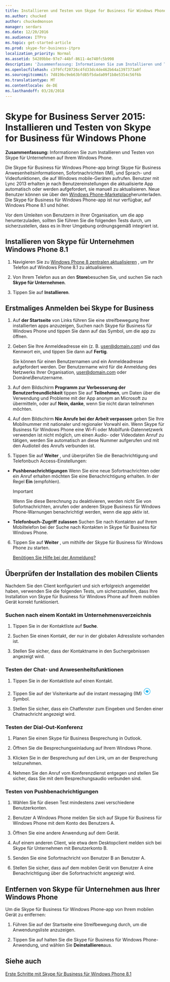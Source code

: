```yaml
---
title: Installieren und Testen von Skype for Business für Windows Phone
ms.author: chucked
author: chuckedmonson
manager: serdars
ms.date: 12/20/2016
ms.audience: ITPro
ms.topic: get-started-article
ms.prod: skype-for-business-itpro
localization_priority: Normal
ms.assetid: 54289bbe-97e7-44bf-8611-4e740fc5b998
description: 'Zusammenfassung: Informationen Sie zum Installieren und Testen von Skype für Unternehmen auf Ihrem Windows Phone.'
ms.openlocfilehash: c3f9fcf20726c4fd33dc4de462b64a1397373a0f
ms.sourcegitcommit: 7d819bc9eb63bfd85f5dada09f1b8e5354c56f6b
ms.translationtype: MT
ms.contentlocale: de-DE
ms.lasthandoff: 03/28/2018
---
```

# <a name="install-and-test-skype-for-business-for-windows-phone"></a>Skype for Business Server 2015: Installieren und Testen von Skype for Business für Windows Phone
 
**Zusammenfassung:** Informationen Sie zum Installieren und Testen von Skype für Unternehmen auf Ihrem Windows Phone.
  
Die Skype für Business für Windows Phone-app bringt Skype für Business Anwesenheitsinformationen, Sofortnachrichten (IM), und Sprach- und Videofunktionen, die auf Windows mobile-Geräten aufrufen. Benutzer mit Lync 2013 erhalten je nach Benutzereinstellungen die aktualisierte App automatisch oder werden aufgefordert, sie manuell zu aktualisieren. Neue Benutzer können sie über den [Windows Phone-Marketplace](https://go.microsoft.com/fwlink/p/?linkid=231901)herunterladen. Die Skype für Business für Windows Phone-app ist nur verfügbar, auf Windows Phone 8.1 und höher.
  
Vor dem Umleiten von Benutzern in Ihrer Organisation, um die app herunterzuladen, sollten Sie führen Sie die folgenden Tests durch, um sicherzustellen, dass es in Ihrer Umgebung ordnungsgemäß integriert ist. 
  
## <a name="install-skype-for-business-windows-phone-81"></a>Installieren von Skype für Unternehmen Windows Phone 8.1

1. Navigieren Sie zu [Windows Phone 8 zentralen aktualisieren](https://www.windowsphone.com/en-us/how-to/wp8/update-central) , um Ihr Telefon auf Windows Phone 8.1 zu aktualisieren.
    
2. Von Ihrem Telefon aus an den **Store**besuchen Sie, und suchen Sie nach **Skype für Unternehmen**.
    
3. Tippen Sie auf **Installieren**. 
    
## <a name="sign-in-to-skype-for-business-for-the-first-time"></a>Erstmaliges Anmelden bei Skype for Business

1. Auf **der Startseite** von Links führen Sie eine streifbewegung Ihrer installierten apps anzuzeigen, Suchen nach Skype für Business für Windows Phone und tippen Sie dann auf das Symbol, um die app zu öffnen.
    
2. Geben Sie Ihre Anmeldeadresse ein (z. B. user@domain.com) und das Kennwort ein, und tippen Sie dann auf **Fertig**.
    
     Sie können für einen Benutzernamen und ein Anmeldeadresse aufgefordert werden. Der Benutzername wird für die Anmeldung des Netzwerks Ihrer Organisation, user@domain.com oder Domäne\Benutzername.
    
3. Auf dem Bildschirm **Programm zur Verbesserung der Benutzerfreundlichkeit** tippen Sie auf **Teilnehmen**, um Daten über die Verwendung und Probleme mit der App anonym an Microsoft zu übermitteln, oder auf **Nein, danke**, wenn Sie nicht daran teilnehmen möchten.
    
4. Auf dem Bildschirm **Nie Anrufe bei der Arbeit verpassen** geben Sie Ihre Mobilnummer mit nationaler und regionaler Vorwahl ein. Wenn Skype für Business für Windows Phone eine Wi-Fi oder Mobilfunk-Datennetzwerk verwenden ist nicht möglich, um einen Audio- oder Videodaten Anruf zu tätigen, werden Sie automatisch an diese Nummer aufgerufen und mit den Audioteil des Anrufs verbunden ist.
    
5. Tippen Sie auf **Weiter** , und überprüfen Sie die Benachrichtigung und Telefonbuch Access-Einstellungen:
    
  - **Pushbenachrichtigungen** Wenn Sie eine neue Sofortnachrichten oder ein Anruf erhalten möchten Sie eine Benachrichtigung erhalten. In der Regel **Ein** (empfohlen).
    
    > [!IMPORTANT]
    > Wenn Sie diese Berechnung zu deaktivieren, werden nicht Sie von Sofortnachrichten, anrufen oder anderen Skype Business für Windows Phone-Warnungen benachrichtigt werden, wenn die app aktiv ist. 
  
  - **Telefonbuch-Zugriff zulassen** Suchen Sie nach Kontakten auf Ihrem Mobiltelefon bei der Suche nach Kontakten in Skype für Business für Windows Phone.
    
6. Tippen Sie auf **Weiter** , um mithilfe der Skype für Business für Windows Phone zu starten.
    
    [Benötigen Sie Hilfe bei der Anmeldung?](https://support.office.com/article/6b827683-ad55-471a-bd4b-3d4ec098bf75)
    
## <a name="verify-mobile-client-installation"></a>Überprüfen der Installation des mobilen Clients

Nachdem Sie den Client konfiguriert und sich erfolgreich angemeldet haben, verwenden Sie die folgenden Tests, um sicherzustellen, dass Ihre Installation von Skype für Business für Windows Phone auf Ihrem mobilen Gerät korrekt funktioniert.
  
### <a name="search-for-a-contact-in-the-corporate-directory"></a>Suchen nach einem Kontakt im Unternehmensverzeichnis

1. Tippen Sie in der Kontaktliste auf **Suche**.
    
2. Suchen Sie einen Kontakt, der nur in der globalen Adressliste vorhanden ist.
    
3. Stellen Sie sicher, dass der Kontaktname in den Suchergebnissen angezeigt wird.
    
### <a name="test-instant-messaging-and-presence"></a>Testen der Chat- und Anwesenheitsfunktionen

1. Tippen Sie in der Kontaktliste auf einen Kontakt.
    
2. Tippen Sie auf der Visitenkarte auf die instant messaging (IM) ![Symbol für Chats in Skype for Business](../../media/90f8d5fa-7968-4ef7-bf5b-dddf9b893905.png)Symbol.
    
3. Stellen Sie sicher, dass ein Chatfenster zum Eingeben und Senden einer Chatnachricht angezeigt wird.
    
### <a name="test-dial-out-conferencing"></a>Testen der Dial-Out-Konferenz

1. Planen Sie einen Skype für Business Besprechung in Outlook.
    
2. Öffnen Sie die Besprechungseinladung auf Ihrem Windows Phone.
    
3. Klicken Sie in der Besprechung auf den Link, um an der Besprechung teilzunehmen.
    
4. Nehmen Sie den Anruf vom Konferenzdienst entgegen und stellen Sie sicher, dass Sie mit dem Besprechungsaudio verbunden sind.
    
### <a name="test-push-notifications"></a>Testen von Pushbenachrichtigungen

1. Wählen Sie für diesen Test mindestens zwei verschiedene Benutzerkonten. 
    
2. Benutzer A Windows Phone melden Sie sich auf Skype für Business für Windows Phone mit dem Konto des Benutzers A.
    
3. Öffnen Sie eine andere Anwendung auf dem Gerät.
    
4. Auf einem anderen Client, wie etwa dem Desktopclient melden sich bei Skype für Unternehmen mit Benutzerkonto B.
    
5. Senden Sie eine Sofortnachricht von Benutzer B an Benutzer A.
    
6. Stellen Sie sicher, dass auf dem mobilen Gerät von Benutzer A eine Benachrichtigung über die Sofortnachricht angezeigt wird.
    
## <a name="remove-skype-for-business-from-your-windows-phone"></a>Entfernen von Skype für Unternehmen aus Ihrer Windows Phone

Um die Skype für Business für Windows Phone-app von Ihrem mobilen Gerät zu entfernen: 
  
1. Führen Sie auf der Startseite eine Streifbewegung durch, um die Anwendungsliste anzuzeigen. 
    
2. Tippen Sie auf halten Sie die Skype für Business für Windows Phone-Anwendung, und wählen Sie **Deinstallieren**aus.
    
## <a name="see-also"></a>Siehe auch

#### 


[Erste Schritte mit Skype für Business für Windows Phone 8.1]()

